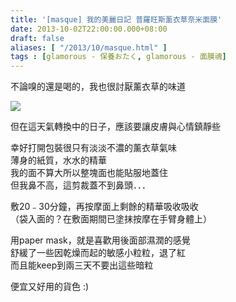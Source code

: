 ```yaml
---
title: '[masque] 我的美麗日記 普羅旺斯薰衣草奈米面膜'
date: 2013-10-02T22:00:00.000+08:00
draft: false
aliases: [ "/2013/10/masque.html" ]
tags : [glamorous - 保養おたく, glamorous - 面膜魂]
---
```


不論嗅的還是喝的，我也很討厭薰衣草的味道  

[![](https://2.bp.blogspot.com/-L8oEgTtUPv4/XCONwHSmpQI/AAAAAAAAB08/zVJ4c4FASh8wuema8UkPAEA-TFkyQUqPACLcBGAs/s640/7.jpg)](https://2.bp.blogspot.com/-L8oEgTtUPv4/XCONwHSmpQI/AAAAAAAAB08/zVJ4c4FASh8wuema8UkPAEA-TFkyQUqPACLcBGAs/s1600/7.jpg)

但在這天氣轉換中的日子，應該要讓皮膚與心情鎮靜些  
  
幸好打開包裝很只有淡淡不濃的薰衣草氣味  
薄身的紙質，水水的精華  
我的面不算大所以整塊面也能貼服地蓋住  
但我鼻不高，這剪裁蓋不到鼻頭．．．  
  
敷20﹣30分鐘，再按摩面上剩餘的精華吸收吸收  
（袋入面的？在敷面期間已塗抹按摩在手臂身體上）  
  
用paper mask，就是喜歡用後面部濕潤的感覺  
舒緩了一些因乾燥而起的敏感小粒粒，退了紅  
而且能keep到兩三天不要出這些暗粒  
  
便宜又好用的貨色 :)